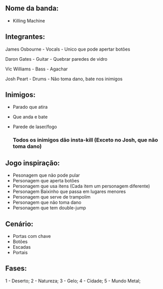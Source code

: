 ## Nome da banda:

- Killing Machine

## Integrantes:

James Osbourne - Vocals - Unico que pode apertar botões

Daron Gates - Guitar - Quebrar paredes de vidro

Vic Williams - Bass - Agachar

Josh Peart - Drums - Não toma dano, bate nos inimigos

## Inimigos:

 - Parado que atira
 - Que anda e bate
 - Parede de laser/fogo

   ### Todos os inimigos dão insta-kill (Exceto no Josh, que não toma dano)

## Jogo inspiração:

- Pesonagem que não pode pular
- Personagem que aperta botões
- Personagem que usa itens (Cada item um personagem diferente)
- Personagem Baixinho que passa em lugares menores
- Personagem que serve de trampolim
- Personagem que não toma dano
- Personagem que tem double-jump

## Cenário:

- Portas com chave
- Botões
- Escadas
- Portais

## Fases:

1 - Deserto;
2 - Natureza;
3 - Gelo;
4 - Cidade;
5 - Mundo Metal;
